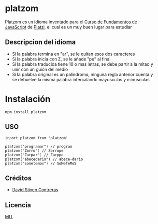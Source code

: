 # platzom

Platzom es un idioma inventado para el [Curso de Fundamentos de JavaScript](https://platzi.com/js) de [Platzi](https://platzi.com), el cual es un muy buen lugar para estudiar

## Descripcion del idioma   

- Si la palabra termina en "ar", se le quitan esos dos caracteres
- Si la palabra inicia con Z, se le añade "pe" al final
- Si la palabra traducida tiene 10 o mas letras, se debe partir a la mitad y unir con un guión del medio
- Si la palabra original es un palindromo, ninguna regla anterior cuenta y se debuelve la misma palabra intercalando mayusculas y minusculas

# Instalación

```
npm install platzom
```

## USO

```
inport platzom from 'platzom'

platzom("programar") // program
platzom("Zorro") // Zorrope
platzom("Zarpar") // Zarppe
platzom("abecedario") // abece-dario
platzom("sometemos") // SoMeTeMoS
```

## Créditos

- [David Stiven Contreras](https://twiter.com/@davidco54604657)

## Licencia

[MIT](https://opensource.org/licenses/MIT)
